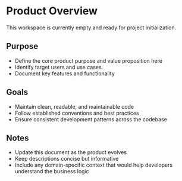 # Product Overview

This workspace is currently empty and ready for project initialization.

## Purpose
- Define the core product purpose and value proposition here
- Identify target users and use cases
- Document key features and functionality

## Goals
- Maintain clean, readable, and maintainable code
- Follow established conventions and best practices
- Ensure consistent development patterns across the codebase

## Notes
- Update this document as the product evolves
- Keep descriptions concise but informative
- Include any domain-specific context that would help developers understand the business logic